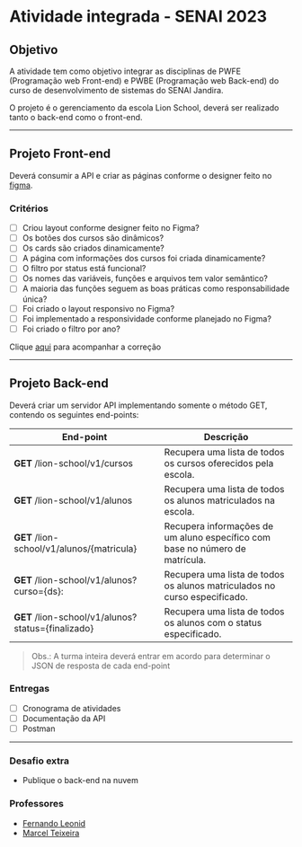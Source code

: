 # Atividade integrada - SENAI 2023

## Objetivo
A atividade tem como objetivo integrar as disciplinas de PWFE (Programação web Front-end) e PWBE (Programação web Back-end) do curso de desenvolvimento de sistemas do SENAI Jandira.

O projeto é o gerenciamento da escola Lion School, deverá ser realizado tanto o back-end como o front-end. 

---
## Projeto Front-end
Deverá consumir a API e criar as páginas conforme o designer feito no [figma](https://www.figma.com/file/KhTQbG1DY0MdAIGK73ZWp8/PWFE---Trabalho-Integrado?node-id=0%3A1).

### Critérios 
- [ ] Criou layout conforme designer feito no Figma?
- [ ] Os botões dos cursos são dinâmicos?
- [ ] Os cards são criados dinamicamente?
- [ ] A página com informações dos cursos foi criada dinamicamente?
- [ ] O filtro por status está funcional?
- [ ] Os nomes das variáveis, funções e arquivos tem valor semântico?
- [ ] A maioria das funções seguem as boas práticas como responsabilidade única?
- [ ] Foi criado o layout responsivo no Figma?
- [ ] Foi implementado a responsividade conforme planejado no Figma?
- [ ] Foi criado o filtro por ano?

Clique [aqui](https://reliable-yttrium-924.notion.site/7e8be653064c42eab044b543fa4391e1?v=2b3db2ab3f3048eea7b752613c817597) para acompanhar a correção

---
## Projeto Back-end
Deverá criar um servidor API implementando somente o método GET, contendo os seguintes end-points:

End-point | Descrição 
---|---
**GET** /lion-school/v1/cursos |  Recupera uma lista de todos os cursos oferecidos pela escola.
**GET** /lion-school/v1/alunos |  Recupera uma lista de todos os alunos matriculados na escola.
**GET** /lion-school/v1/alunos/{matricula} | Recupera informações de um aluno específico com base no número de matrícula.
**GET** /lion-school/v1/alunos?curso={ds}: | Recupera uma lista de todos os alunos matriculados no curso especificado.
**GET** /lion-school/v1/alunos?status={finalizado} | Recupera uma lista de todos os alunos com o status especificado.

> Obs.: A turma inteira deverá entrar em acordo para determinar o JSON de resposta de cada end-point


### Entregas
- [ ] Cronograma de atividades
- [ ] Documentação da API
- [ ] Postman 

---
### Desafio extra
- Publique o back-end na nuvem

### Professores
- [Fernando Leonid](https://github.com/fernandoleonid)
- [Marcel Teixeira](https://github.com/marcelnt)